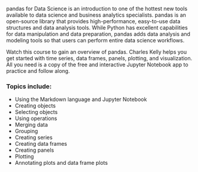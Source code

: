 pandas for Data Science is an introduction to one of the hottest new tools available to data science and business analytics specialists. pandas is an open-source library that provides high-performance, easy-to-use data structures and data analysis tools. While Python has excellent capabilities for data manipulation and data preparation, pandas adds data analysis and modeling tools so that users can perform entire data science workflows.

Watch this course to gain an overview of pandas. Charles Kelly helps you get started with time series, data frames, panels, plotting, and visualization. All you need is a copy of the free and interactive Jupyter Notebook app to practice and follow along.

### Topics include:
- Using the Markdown language and Jupyter Notebook
- Creating objects
- Selecting objects
- Using operations
- Merging data
- Grouping
- Creating series
- Creating data frames
- Creating panels
- Plotting
- Annotating plots and data frame plots
